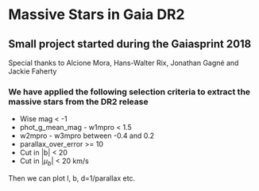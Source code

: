 # Massive Stars in Gaia DR2
## Small project started during the Gaiasprint 2018

Special thanks to Alcione Mora, Hans-Walter Rix, Jonathan Gagné and Jackie Faherty

### We have applied the following selection criteria to extract the massive stars from the DR2 release
- Wise mag < -1
- phot_g_mean_mag - w1mpro < 1.5
- w2mpro - w3mpro between -0.4 and 0.2
- parallax_over_error >= 10
- Cut in |b| < 20
- Cut in |$\mu_b$| < 20 km/s


Then we can plot l, b, d=1/parallax etc.
